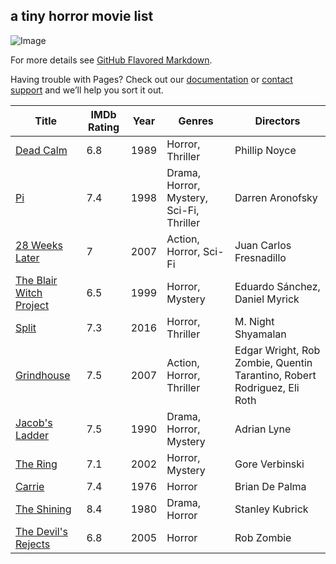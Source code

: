 ## a tiny horror movie list 
 ![Image](src)

For more details see [GitHub Flavored Markdown](https://guides.github.com/features/mastering-markdown/).

Having trouble with Pages? Check out our [documentation](https://docs.github.com/categories/github-pages-basics/) or [contact support](https://github.com/contact) and we’ll help you sort it out.


Title | IMDb Rating | Year | Genres | Directors
----- | ----------- | ---- | ------ | ----------
[Dead Calm](https://www.imdb.com/title/tt0097162/) | 6.8 | 1989 | Horror, Thriller | Phillip Noyce
[Pi](https://www.imdb.com/title/tt0138704/) | 7.4 | 1998 | Drama, Horror, Mystery, Sci-Fi, Thriller | Darren Aronofsky
[28 Weeks Later](https://www.imdb.com/title/tt0463854/) | 7 | 2007 | Action, Horror, Sci-Fi | Juan Carlos Fresnadillo
[The Blair Witch Project](https://www.imdb.com/title/tt0185937/) | 6.5 | 1999 | Horror, Mystery | Eduardo Sánchez, Daniel Myrick
[Split](https://www.imdb.com/title/tt4972582/) | 7.3 | 2016 | Horror, Thriller | M. Night Shyamalan
[Grindhouse](https://www.imdb.com/title/tt0462322/) | 7.5 | 2007 | Action, Horror, Thriller | Edgar Wright, Rob Zombie, Quentin Tarantino, Robert Rodriguez, Eli Roth
[Jacob's Ladder](https://www.imdb.com/title/tt0099871/) | 7.5 | 1990 | Drama, Horror, Mystery | Adrian Lyne
[The Ring](https://www.imdb.com/title/tt0298130/) | 7.1 | 2002 | Horror, Mystery | Gore Verbinski
[Carrie](https://www.imdb.com/title/tt0074285/) | 7.4 | 1976 | Horror | Brian De Palma
[The Shining](https://www.imdb.com/title/tt0081505/) | 8.4 | 1980 | Drama, Horror | Stanley Kubrick
[The Devil's Rejects](https://www.imdb.com/title/tt0395584/) | 6.8 | 2005 | Horror | Rob Zombie



